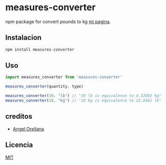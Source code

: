 # measures-converter

npm package for convert pounds to kg [mi pagina](https://angelorellana.com).

## Instalacion

```js
npm install measures-converter
```

## Uso

```js
import measures_converter from 'measures-converter'

measures_converter(quantity, type)  

measures_converter(10, "lb") // "10 lb is equivalence to 4.53592 kg"
measures_converter(10, "kg") // "10 kg is equivalence to 22.0462 lb"

```

## creditos

- [Angel Orellana](https://angelorellana.com)

## Licencia

[MIT](https://opensource.org/licenses/MIT)
